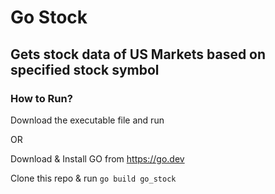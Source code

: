 # Go Stock

## Gets stock data of US Markets based on specified stock symbol

### How to Run?

Download the executable file and run

OR

Download & Install GO from https://go.dev

Clone this repo & run ```go build go_stock```

